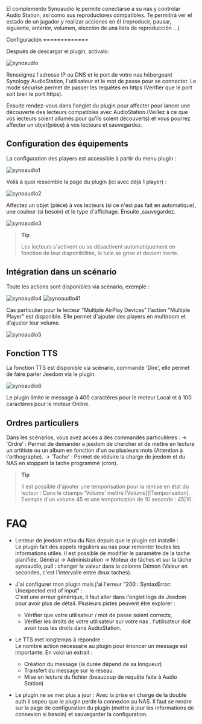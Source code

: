 El complemento Synoaudio le permite conectarse a su nas y controlar Audio Station, así como sus reproductores compatibles. Te permitirá ver el estado de un jugador y realizar acciones en él (reproducir, pausar, siguiente, anterior, volumen, elección de una lista de reproducción ...)


Configuración =============

Después de descargar el plugin, actívalo:

![synoaudio](../images/synoaudio.png)

Renseignez l'adresse IP ou DNS et le port de votre nas hébergeant Synology AudioStation, l'utilisateur et le mot de passe pour se connecter. Le mode sécurisé permet de passer les requêtes en https (Verifier que le port soit bien le port https). 

Ensuite rendez-vous dans l'onglet du plugin pour affecter pour lancer une découverte des lecteurs compatibles avec AudioStation.(Veillez à ce que vos lecteurs soient allumés pour qu'ils soient découverts) et vous pourrez affecter un objet(pièce) à vos lecteurs et sauvegardez.

Configuration des équipements
-----------------------------

La configuration des players est accessible à partir du menu plugin : 

![synoaudio1](../images/synoaudio1.png)

Voilà à quoi ressemble la page du plugin (ici avec déjà 1 player) : 

![synoaudio2](../images/synoaudio2.png)

Affectez un objet (pièce) à vos lecteurs (si ce n'est pas fait en automatique), une couleur (si besoin) et le type d'affichage. Ensuite ,sauvegardez.

![synoaudio3](../images/synoaudio3.png)

> **Tip**
>
> Les lecteurs s'activent ou se désactivent automatiquement en fonction de 
> leur disponibilités, la tuile se grise et devient inerte.


Intégration dans un scénario 
----------------------------

Toute les actions sont disponibles via scénario, exemple : 

![synoaudio4](../images/synoaudio4.png)
![synoaudio41](../images/synoaudio41.png)

Cas particulier pour le lecteur "Multiple AirPlay Devices"  l'action "Multiple Player" est disponible. Elle permet d'ajouter des players en multiroom et d'ajuster leur volume.

![synoaudio5](../images/synoaudio5.png)

Fonction TTS
------------

La fonction TTS est disponible via scénario, commande 'Dire', elle permet de faire parler Jeedom via le plugin.

![synoaudio6](../images/synoaudio6.png)

Le plugin limite le message à 400 caractères pour le moteur Local et à 100 caractères pour le moteur Online.

Ordres particuliers
-------------------

Dans les scénarios, vous avez accès a des commandes particulières : 
    -> 'Ordre' : Permet de demander a jeedom de chercher et de mettre en lecture un artitiste ou un album en fonction d'un ou plusieurs mots (Attention à l'orthographe).
    -> 'Tache' : Permet de réduire la charge de jeedom et du NAS en stoppant la tache programmé (cron).


> **Tip**
>
> Il est possible d'ajouter une temporisation pour la remise en état du lecteur :
> Dans le champs 'Volume' mettre [Volume]|[Temporisation]. Exemple d'un volume 45 
> et une temporisation de 10 seconde : 45|10 .




FAQ
===

* Lenteur de jeedom et/ou du Nas depuis que le plugin est installé :  
Le plugin fait des appels réguliers au nas pour remonter toutes les informations utiles. Il est possible de modifier le paramètre de la tache planifiée, Général -> Administration -> Moteur de tâches et sur la tâche synoaudio, pull : changer la valeur dans la colonne Démon (Valeur en secondes, c'est l'intervalle entre deux taches).

* J'ai configurer mon plugin mais j'ai l'erreur "200 : SyntaxError: Unexpected end of input" :  
C'est une erreur générique, il faut aller dans l'onglet logs de Jeedom pour avoir plus de détail.
Plusieurs pistes peuvent être explorer :   
    - Vérifier que votre utilisateur / mot de passe soient corrects,
    - Vérifier les droits de votre utilisateur sur votre nas . l'utilisateur doit avoir tous les droits dans AudioStation.

* Le TTS met longtemps à répondre :  
Le nombre action nécessaire au plugin pour énoncer un message est importante.
En voici un extrait : 
    - Création du message (la durée dépend de sa longueur)
    - Transfert du message sur le réseau.
    - Mise en lecture du fichier (beaucoup de requête faite à Audio Station)

* Le plugin ne se met plus a jour : 
Avec la prise en charge de la double auth il sepeu que le plugin perde la connexion au NAS. Il faut se rendre sur la page de configuration du plugin (mettre à jour les informations de connexion si besoin) et sauvegarder la configuration. 


